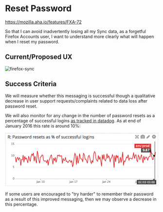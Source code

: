 
Reset Password
==============

https://mozilla.aha.io/features/FXA-72

So that I can avoid inadvertently losing all my Sync data, as a forgetful Firefox Accounts user, I want to understand more clearly what will happen when I reset my password.

## Current/Proposed UX
![firefox-sync](https://www.lucidchart.com/publicSegments/view/4d816217-8c5a-48be-a14e-79d8eac303d8/image.png)

## Success Criteria

We will measure whether this messaging is successful
though a qualitative decrease in user support requests/complaints
related to data loss after password reset.

We will also monitor for any change in
the number of password resets as a percentage of successful logins
[as tracked in datadog](https://app.datadoghq.com/dash/92125/fxa-content-server---password-resets?live=true&page=0&is_auto=false&from_ts=1451695460137&to_ts=1454287460137&tile_size=m).
As at end of January 2016 this rate is around 10%:

![](reset_as_percent_of_signin_jan2016.png)

If some users are encouraged to "try harder" to remember their password
as a result of this improved messaging,
then we may observe a decrease in this percentage.


